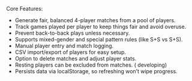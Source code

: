 Core Features:
* Generate fair, balanced 4-player matches from a pool of players.
* Track games played per player to keep things fair and avoid overuse.
* Prevent back-to-back plays unless necessary.
* Supports mixed-gender and special pattern rules (like S+S vs S+S).
* Manual player entry and match logging.
* CSV import/export of players for easy setup.
* Option to delete matches and adjust player stats.
* Resting players can be excluded from matches. ( developing)
* Persists data via localStorage, so refreshing won’t wipe progress.

